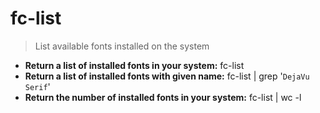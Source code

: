 # fc-list
> List available fonts installed on the system
- **Return a list of installed fonts in your system:**
fc-list
- **Return a list of installed fonts with given name:**
fc-list | grep '`DejaVu Serif`'
- **Return the number of installed fonts in your system:**
fc-list | wc -l
